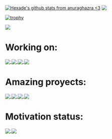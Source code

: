 <!-- Thanks to Anurag Hazra! -->
<a href="https://github.com/superboom12s?tab=repositories"><img align="center" src="https://github-readme-stats.vercel.app/api?username=superboom12s&show_icons=true&rank_icon=github&hide=contribs,prs&theme=radical#gh-dark-mode-only=true" alt="Hexade's github stats from anuraghazra <3" /></a>
<a href="https://github.com/superboom12s?tab=repositories"><img align="center" src="https://github-readme-stats.vercel.app/api/top-langs/?username=superboom12s&layout=compact&theme=radical#gh-dark-mode-only&hide_border=true" /></a>
<!-- Thanks to Ryo-ma! -->
[![trophy](https://github-profile-trophy.vercel.app/?username=superboom12s&rank=-?&theme=radical)](https://github.com/superboom12s?tab=repositories)
<!-- Thanks to antonkomarev! -->
![](https://komarev.com/ghpvc/?username=superboom12s&color=60005d&style=flat-square)

# Working on:

<a href="https://github.com/superboom12s/Pydepo#gh-dark-mode-only">
  <img align="center" src="https://github-readme-stats.vercel.app/api/pin/?username=superboom12s&repo=DecimalProblem-Fix&theme=radical#gh-dark-mode-only" />
</a>
<a href="https://github.com/superboom12s/HexCrypt#gh-dark-mode-only">
  <img align="center" src="https://github-readme-stats.vercel.app/api/pin/?username=superboom12s&repo=HexCrypt&theme=radical#gh-dark-mode-only" />
</a>

<a href="https://github.com/superboom12s/Pydepo#gh-light-mode-only">
  <img align="center" src="https://github-readme-stats.vercel.app/api/pin/?username=superboom12s&repo=DecimalProblem-Fix&theme=catppuccin_latte#gh-light-mode-only" />
</a>
<a href="https://github.com/superboom12s/HexCrypt#gh-light-mode-only">
  <img align="center" src="https://github-readme-stats.vercel.app/api/pin/?username=superboom12s&repo=HexCrypt&theme=catppuccin_latte#gh-light-mode-only" />
</a>


# Amazing proyects:
<a href="https://github.com/superboom12s/DNA_Data_App#gh-dark-mode-only">
  <img align="center" src="https://github-readme-stats.vercel.app/api/pin/?username=superboom12s&repo=DNA_Data_App&theme=radical#gh-dark-mode-only" />
</a>
<a href="https://github.com/superboom12s/PC-Tester#gh-dark-mode-only">
  <img align="center" src="https://github-readme-stats.vercel.app/api/pin/?username=superboom12s&repo=PC-Tester&theme=radical#gh-dark-mode-only" />
</a>

<a href="https://github.com/superboom12s/DNA_Data_App#gh-light-mode-only">
  <img align="center" src="https://github-readme-stats.vercel.app/api/pin/?username=superboom12s&repo=HexCrypt&theme=catppuccin_latte#gh-light-mode-only" />
</a>

<a href="https://github.com/superboom12s/PC-Tester#gh-light-mode-only">
  <img align="center" src="https://github-readme-stats.vercel.app/api/pin/?username=superboom12s&repo=PC-Tester&theme=catppuccin_latte#gh-light-mode-only" />
</a>

# Motivation status:
<a href="https://github.com/superboom12s?tab=repositories#gh-dark-mode-only">
  <img align="center" src="https://github-readme-streak-stats.herokuapp.com/?user=superboom12s&theme=radical"/>
</a>

<a href="https://github.com/superboom12s?tab=repositories#gh-light-mode-only">
  <img align="center" src="https://github-readme-streak-stats.herokuapp.com/?user=superboom12s&theme=catppuccin_latte"/>
</a>

